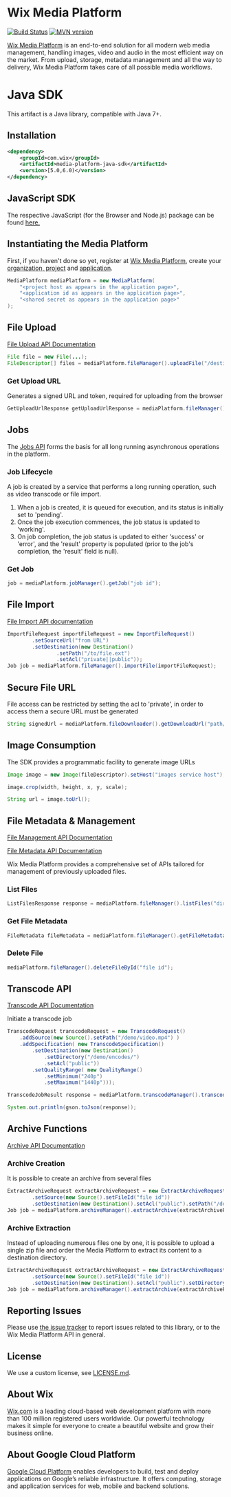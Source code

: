 # Wix Media Platform

[![Build Status][travis-image]][travis-url] 
[![MVN version][mvn-image]][mvn-url]

[Wix Media Platform][wixmp-url] is an end-to-end solution for all modern web media management, handling images, video and audio in the most efficient way on the market. From upload, storage, metadata management and all the way to delivery, Wix Media Platform takes care of all possible media workflows.



# Java SDK

This artifact is a Java library, compatible with Java 7+.

## Installation

```xml
<dependency>
    <groupId>com.wix</groupId>
    <artifactId>media-platform-java-sdk</artifactId>
    <version>[5.0,6.0)</version>
</dependency>
```

## JavaScript SDK

The respective JavaScript (for the Browser and Node.js) package can be found [here.][npm-url]

## Instantiating the Media Platform

First, if you haven't done so yet, register at [Wix Media Platform][wixmp-url], create your [organization, project][org-and-project-start] and [application][application-start].

```java
MediaPlatform mediaPlatform = new MediaPlatform(
    "<project host as appears in the application page>",
    "<application id as appears in the application page>",
    "<shared secret as appears in the application page>"
);
```

## File Upload
[File Upload API Documentation](https://support.wixmp.com/en/article/file-management#upload-file)

```java
File file = new File(...);
FileDescriptor[] files = mediaPlatform.fileManager().uploadFile("/destination_path/file_name.ext", "mime_type", "file_name.ext", file, "private||public");
```

### Get Upload URL

Generates a signed URL and token, required for uploading from the browser

```java
GetUploadUrlResponse getUploadUrlResponse = mediaPlatform.fileManager().getUploadUrl();
```

## Jobs

The [Jobs API][jobs-api] forms the basis for all long running asynchronous operations in the platform.

### Job Lifecycle

A job is created by a service that performs a long running operation, such as video transcode or file import.

1. When a job is created, it is queued for execution, and its status is initially set to 'pending'.
2. Once the job execution commences, the job status is updated to 'working'.
3. On job completion, the job status is updated to either 'success' or 'error', and the 'result' property is populated (prior to the job's completion, the 'result' field is null).

### Get Job

```java
job = mediaPlatform.jobManager().getJob("job id");
```

## File Import
[File Import API documentation](https://support.wixmp.com/en/article/file-import)
```java
ImportFileRequest importFileRequest = new ImportFileRequest()
        .setSourceUrl("from URL")
        .setDestination(new Destination()
                .setPath("/to/file.ext")
                .setAcl("private||public"));
Job job = mediaPlatform.fileManager().importFile(importFileRequest);
```

## Secure File URL

File access can be restricted by setting the acl to 'private', in order to access them a secure URL must be generated

```java
String signedUrl = mediaPlatform.fileDownloader().getDownloadUrl("path/to/file.ext");
```

## Image Consumption

The SDK provides a programmatic facility to generate image URLs

```java
Image image = new Image(fileDescriptor).setHost("images service host");

image.crop(width, height, x, y, scale);

String url = image.toUrl(); 
```

## File Metadata & Management
[File Management API Documentation](https://support.wixmp.com/en/article/file-management)

[File Metadata API Documentation](https://support.wixmp.com/en/article/file-metadata)

Wix Media Platform provides a comprehensive set of APIs tailored for management of previously uploaded files.

### List Files

```java
ListFilesResponse response = mediaPlatform.fileManager().listFiles("directory path");
```

### Get File Metadata

```java
FileMetadata fileMetadata = mediaPlatform.fileManager().getFileMetadataById("file id");
```

### Delete File

```java
mediaPlatform.fileManager().deleteFileById("file id");
```

## Transcode API

[Transcode API Documentation](https://support.wixmp.com/en/article/video-transcoding-5054232)

Initiate a transcode job

```java
TranscodeRequest transcodeRequest = new TranscodeRequest()
    .addSource(new Source().setPath("/demo/video.mp4") )
    .addSpecification( new TranscodeSpecification()
        .setDestination(new Destination()
            .setDirectory("/demo/encodes/")
            .setAcl("public"))
        .setQualityRange( new QualityRange()
            .setMinimum("240p")
            .setMaximum("1440p")));

TranscodeJobResult response = mediaPlatform.transcodeManager().transcodeVideo(transcodeRequest);

System.out.println(gson.toJson(response));
```

## Archive Functions
[Archive API Documentation](https://support.wixmp.com/en/article/archive-service)

### Archive Creation

It is possible to create an archive from several files

```java
ExtractArchiveRequest extractArchiveRequest = new ExtractArchiveRequest()
        .setSource(new Source().setFileId("file id"))
        .setDestination(new Destination().setAcl("public").setPath("/demo/archive.zip").setAcl("private")).setArchiveType("zip");
Job job = mediaPlatform.archiveManager().extractArchive(extractArchiveRequest);
```

### Archive Extraction

Instead of uploading numerous files one by one, it is possible to upload a single zip file
and order the Media Platform to extract its content to a destination directory. 

```java
ExtractArchiveRequest extractArchiveRequest = new ExtractArchiveRequest()
        .setSource(new Source().setFileId("file id"))
        .setDestination(new Destination().setAcl("public").setDirectory("/demo/extracted"));
Job job = mediaPlatform.archiveManager().extractArchive(extractArchiveRequest);
```

## Reporting Issues

Please use [the issue tracker](https://github.com/wix/media-platform-java-sdk/issues) to report issues related to this library, or to the Wix Media Platform API in general.

## License

We use a custom license, see [LICENSE.md](LICENSE.md).

## About Wix

[Wix.com][wix-url] is a leading cloud-based web development platform with more than 100 million registered users worldwide. 
Our powerful technology makes it simple for everyone to create a beautiful website and grow their business online.

## About Google Cloud Platform

[Google Cloud Platform](https://cloud.google.com/) enables developers to build, test and deploy applications on Google’s reliable infrastructure.
It offers computing, storage and application services for web, mobile and backend solutions.


[wix-url]: https://www.wix.com/
[wixmp-url]: https://gcp.wixmp.com/
[mvn-image]: https://img.shields.io/maven-central/v/com.wix/media-platform-java-sdk.svg
[mvn-url]: https://mvnrepository.com/artifact/com.wix/media-platform-java-sdk
[npm-url]: https://npmjs.org/package/media-platform-js-sdk
[travis-image]: https://travis-ci.org/wix/media-platform-java-sdk.svg?branch=master
[travis-url]: https://travis-ci.org/wix/media-platform-java-sdk
[org-and-project-start]: https://support.wixmp.com/en/article/creating-your-organization-and-project
[application-start]: https://support.wixmp.com/en/article/creating-your-first-application
[jobs-api]: https://support.wixmp.com/en/article/jobs
